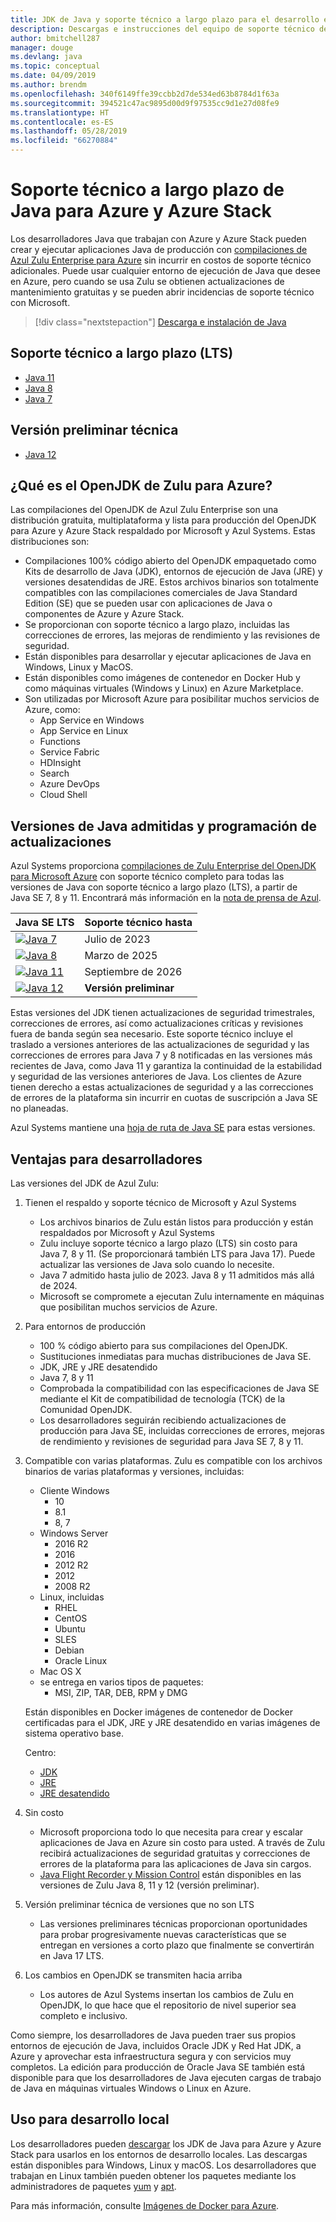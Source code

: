 ```yaml
---
title: JDK de Java y soporte técnico a largo plazo para el desarrollo en Azure
description: Descargas e instrucciones del equipo de soporte técnico de Azure para el desarrollo y ejecución de aplicaciones Java.
author: bmitchell287
manager: douge
ms.devlang: java
ms.topic: conceptual
ms.date: 04/09/2019
ms.author: brendm
ms.openlocfilehash: 340f6149ffe39ccbb2d7de534ed63b8784d1f63a
ms.sourcegitcommit: 394521c47ac9895d00d9f97535cc9d1e27d08fe9
ms.translationtype: HT
ms.contentlocale: es-ES
ms.lasthandoff: 05/28/2019
ms.locfileid: "66270884"
---
```

# <a name="java-long-term-support-for-azure-and-azure-stack"></a>Soporte técnico a largo plazo de Java para Azure y Azure Stack

Los desarrolladores Java que trabajan con Azure y Azure Stack pueden crear y ejecutar aplicaciones Java de producción con [compilaciones de Azul Zulu Enterprise para Azure](https://www.azul.com/downloads/azure-only/zulu/) sin incurrir en costos de soporte técnico adicionales. Puede usar cualquier entorno de ejecución de Java que desee en Azure, pero cuando se usa Zulu se obtienen actualizaciones de mantenimiento gratuitas y se pueden abrir incidencias de soporte técnico con Microsoft.

> [!div class="nextstepaction"]
> [Descarga e instalación de Java](java-jdk-install.md)

## <a name="long-term-support-lts"></a>Soporte técnico a largo plazo (LTS)

* [Java 11](https://www.azul.com/downloads/azure-only/zulu/#java11)
* [Java 8](https://www.azul.com/downloads/azure-only/zulu/#java8)
* [Java 7](https://www.azul.com/downloads/azure-only/zulu/#java7)

## <a name="technical-preview"></a>Versión preliminar técnica

* [Java 12](https://www.azul.com/downloads/azure-only/zulu/#java12)

## <a name="what-is-the-zulu-openjdk-for-azure"></a>¿Qué es el OpenJDK de Zulu para Azure?

Las compilaciones del OpenJDK de Azul Zulu Enterprise son una distribución gratuita, multiplataforma y lista para producción del OpenJDK para Azure y Azure Stack respaldado por Microsoft y Azul Systems. Estas distribuciones son:

* Compilaciones 100% código abierto del OpenJDK empaquetado como Kits de desarrollo de Java (JDK), entornos de ejecución de Java (JRE) y versiones desatendidas de JRE. Estos archivos binarios son totalmente compatibles con las compilaciones comerciales de Java Standard Edition (SE) que se pueden usar con aplicaciones de Java o componentes de Azure y Azure Stack.
* Se proporcionan con soporte técnico a largo plazo, incluidas las correcciones de errores, las mejoras de rendimiento y las revisiones de seguridad.
* Están disponibles para desarrollar y ejecutar aplicaciones de Java en Windows, Linux y MacOS.
* Están disponibles como imágenes de contenedor en Docker Hub y como máquinas virtuales (Windows y Linux) en Azure Marketplace.
* Son utilizadas por Microsoft Azure para posibilitar muchos servicios de Azure, como:
  * App Service en Windows
  * App Service en Linux
  * Functions
  * Service Fabric
  * HDInsight
  * Search
  * Azure DevOps
  * Cloud Shell  

## <a name="supported-java-versions-and-update-schedule"></a>Versiones de Java admitidas y programación de actualizaciones

Azul Systems proporciona [compilaciones de Zulu Enterprise del OpenJDK para Microsoft Azure](https://www.azul.com/downloads/azure-only/zulu/) con soporte técnico completo para todas las versiones de Java con soporte técnico a largo plazo (LTS), a partir de Java SE 7, 8 y 11. Encontrará más información en la [nota de prensa de Azul](https://www.azul.com/press_release/free-java-production-support-for-microsoft-azure-azure-stack).

|Java SE LTS  |Soporte técnico hasta  |
|---------|----------|
|[![Java 7](../media/jdk/java-7.png)](https://www.azul.com/downloads/azure-only/zulu/#java7) |Julio de 2023 |
|[![Java 8](../media/jdk/java-8.png)](https://www.azul.com/downloads/azure-only/zulu/#java8) |Marzo de 2025|
|[![Java 11](../media/jdk/java-11.png)](https://www.azul.com/downloads/azure-only/zulu/#java11) |Septiembre de 2026|
|[![Java 12](../media/jdk/java-12.png)]() |**Versión preliminar**|

Estas versiones del JDK tienen actualizaciones de seguridad trimestrales, correcciones de errores, así como actualizaciones críticas y revisiones fuera de banda según sea necesario.  Este soporte técnico incluye el traslado a versiones anteriores de las actualizaciones de seguridad y las correcciones de errores para Java 7 y 8 notificadas en las versiones más recientes de Java, como Java 11 y garantiza la continuidad de la estabilidad y seguridad de las versiones anteriores de Java.  Los clientes de Azure tienen derecho a estas actualizaciones de seguridad y a las correcciones de errores de la plataforma sin incurrir en cuotas de suscripción a Java SE no planeadas.

Azul Systems mantiene una [hoja de ruta de Java SE](https://www.azul.com/products/azul_support_roadmap/) para estas versiones.

## <a name="benefits-for-developers"></a>Ventajas para desarrolladores

Las versiones del JDK de Azul Zulu:

1. Tienen el respaldo y soporte técnico de Microsoft y Azul Systems

   * Los archivos binarios de Zulu están listos para producción y están respaldados por Microsoft y Azul Systems
   * Zulu incluye soporte técnico a largo plazo (LTS) sin costo para Java 7, 8 y 11. (Se proporcionará también LTS para Java 17). Puede actualizar las versiones de Java solo cuando lo necesite.
   * Java 7 admitido hasta julio de 2023. Java 8 y 11 admitidos más allá de 2024.
   * Microsoft se compromete a ejecutan Zulu internamente en máquinas que posibilitan muchos servicios de Azure.

2. Para entornos de producción

   * 100 % código abierto para sus compilaciones del OpenJDK.
   * Sustituciones inmediatas para muchas distribuciones de Java SE.
   * JDK, JRE y JRE desatendido
   * Java 7, 8 y 11
   * Comprobada la compatibilidad con las especificaciones de Java SE mediante el Kit de compatibilidad de tecnología (TCK) de la Comunidad OpenJDK.
   * Los desarrolladores seguirán recibiendo actualizaciones de producción para Java SE, incluidas correcciones de errores, mejoras de rendimiento y revisiones de seguridad para Java SE 7, 8 y 11.

3. Compatible con varias plataformas. Zulu es compatible con los archivos binarios de varias plataformas y versiones, incluidas:

   * Cliente Windows
     * 10
     * 8.1
     * 8, 7
   * Windows Server
     * 2016 R2
     * 2016
     * 2012 R2
     * 2012
     * 2008 R2
   * Linux, incluidas
     * RHEL
     * CentOS
     * Ubuntu
     * SLES
     * Debian
     * Oracle Linux
   * Mac OS X
   * se entrega en varios tipos de paquetes:
     * MSI, ZIP, TAR, DEB, RPM y DMG

    Están disponibles en Docker imágenes de contenedor de Docker certificadas para el JDK, JRE y JRE desatendido en varias imágenes de sistema operativo base.

    Centro:

    * [JDK](https://hub.docker.com/_/microsoft-java-jdk)
    * [JRE](https://hub.docker.com/_/microsoft-java-jre)
    * [JRE desatendido](https://hub.docker.com/_/microsoft-java-jre-headless)

4. Sin costo

   * Microsoft proporciona todo lo que necesita para crear y escalar aplicaciones de Java en Azure sin costo para usted. A través de Zulu recibirá actualizaciones de seguridad gratuitas y correcciones de errores de la plataforma para las aplicaciones de Java sin cargos.
   * [Java Flight Recorder y Mission Control](java-jdk-flight-recorder-and-mission-control.md) están disponibles en las versiones de Zulu Java 8, 11 y 12 (versión preliminar).

5. Versión preliminar técnica de versiones que no son LTS

   * Las versiones preliminares técnicas proporcionan oportunidades para probar progresivamente nuevas características que se entregan en versiones a corto plazo que finalmente se convertirán en Java 17 LTS.

6. Los cambios en OpenJDK se transmiten hacia arriba

   * Los autores de Azul Systems insertan los cambios de Zulu en OpenJDK, lo que hace que el repositorio de nivel superior sea completo e inclusivo.

Como siempre, los desarrolladores de Java pueden traer sus propios entornos de ejecución de Java, incluidos Oracle JDK y Red Hat JDK, a Azure y aprovechar esta infraestructura segura y con servicios muy completos. La edición para producción de Oracle Java SE también está disponible para que los desarrolladores de Java ejecuten cargas de trabajo de Java en máquinas virtuales Windows o Linux en Azure.

## <a name="use-for-local-development"></a>Uso para desarrollo local 

Los desarrolladores pueden [descargar](https://www.azul.com/downloads/azure-only/zulu/) los JDK de Java para Azure y Azure Stack para usarlos en los entornos de desarrollo locales. Las descargas están disponibles para Windows, Linux y macOS. Los desarrolladores que trabajan en Linux también pueden obtener los paquetes mediante los administradores de paquetes [yum](https://www.azul.com/downloads/azure-only/zulu/#yum-repo) y [apt](https://www.azul.com/downloads/azure-only/zulu/#apt-repo).

Para más información, consulte [Imágenes de Docker para Azure](java-jdk-docker-images.md).